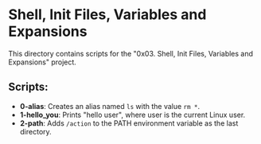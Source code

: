 # Shell, Init Files, Variables and Expansions

This directory contains scripts for the "0x03. Shell, Init Files, Variables and Expansions" project.

## Scripts:

- **0-alias**: Creates an alias named `ls` with the value `rm *`.
- **1-hello_you**: Prints "hello user", where user is the current Linux user.
- **2-path**: Adds `/action` to the PATH environment variable as the last directory.
